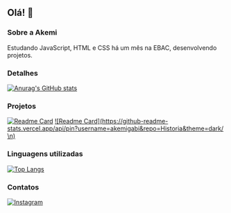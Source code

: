 ## Olá! 👋

### Sobre a Akemi
Estudando JavaScript, HTML e CSS há um mês na EBAC, desenvolvendo projetos.

### Detalhes

[![Anurag's GitHub stats](https://github-readme-stats.vercel.app/api?username=akemigabi&show_icons=true&theme=dark)](https://github.com/anuraghazra/github-readme-stats)

### Projetos

[![Readme Card](https://github-readme-stats.vercel.app/api/pin?username=akemigabi&repo=akemigabi.github.io&theme=dark)](https://github.com/anuraghazra/github-readme-stats)
[![Readme Card](https://github-readme-stats.vercel.app/api/pin?username=akemigabi&repo=Historia&theme=dark/ \n)](https://github.com/anuraghazra/github-readme-stats)

### Linguagens utilizadas

[![Top Langs](https://github-readme-stats.vercel.app/api/top-langs?username=akemigabi&layout=compact)](https://github.com/anuraghazra/github-readme-stats)

### Contatos

[![Instagram](https://img.shields.io/badge/Instagram-E4405F?style=for-the-badge&logo=instagram&logoColor=white)](https://www.instagram.com/casta_nheiraa/)



